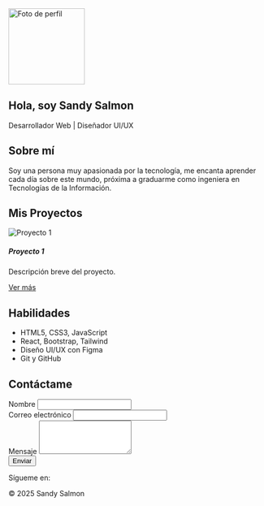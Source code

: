 <!-- Estructura base del portafolio profesional -->
<!DOCTYPE html>
<html lang="es">
<head>
  <meta charset="UTF-8">
  <meta name="viewport" content="width=device-width, initial-scale=1.0">
  <title>Mi Portafolio Profesional</title>
  <link rel="stylesheet" href="./css/styles.css">
  <script defer src="./js/scripts.js"></script>
  <link rel="stylesheet" href="https://cdn.jsdelivr.net/npm/bootstrap@5.3.0/dist/css/bootstrap.min.css">
  <link rel="stylesheet" href="https://cdnjs.cloudflare.com/ajax/libs/font-awesome/6.0.0/css/all.min.css">
</head>
<body>

  <!-- Sección: Inicio -->
  <section id="inicio" class="text-center p-5 bg-primary text-white">
    <img src="Sandy Salmon" alt="Foto de perfil" class="rounded-circle mb-3" width="150">
    <h1>Hola, soy Sandy Salmon</h1>
    <p>Desarrollador Web | Diseñador UI/UX</p>
  </section>

  <!-- Sección: Sobre mí -->
  <section id="sobremi" class="container py-5">
    <h2 class="text-center">Sobre mí</h2>
    <p class="text-center">Soy una persona muy apasionada por la tecnología, me encanta aprender cada día sobre este mundo, próxima a graduarme como ingeniera en Tecnologías de la Información.</p>
  </section>

  <!-- Sección: Portafolio -->
  <section id="portafolio" class="container py-5">
    <h2 class="text-center">Mis Proyectos</h2>
    <div class="row">
      <!-- Proyecto 1 -->
      <div class="col-md-4 mb-4">
        <div class="card">
          <img src="./assets/proyecto1.jpg" class="card-img-top" alt="Proyecto 1">
          <div class="card-body">
            <h5 class="card-title">Proyecto 1</h5>
            <p class="card-text">Descripción breve del proyecto.</p>
            <a href="#" class="btn btn-primary">Ver más</a>
          </div>
        </div>
      </div>
      <!-- Puedes duplicar bloques similares para más proyectos -->
    </div>
  </section>

  <!-- Sección: Habilidades -->
  <section id="habilidades" class="bg-light py-5">
    <div class="container">
      <h2 class="text-center">Habilidades</h2>
      <ul class="list-group list-group-flush">
        <li class="list-group-item">HTML5, CSS3, JavaScript</li>
        <li class="list-group-item">React, Bootstrap, Tailwind</li>
        <li class="list-group-item">Diseño UI/UX con Figma</li>
        <li class="list-group-item">Git y GitHub</li>
      </ul>
    </div>
  </section>

  <!-- Sección: Contacto -->
  <section id="contacto" class="container py-5">
    <h2 class="text-center">Contáctame</h2>
    <form action="https://formspree.io/f/tu-id" method="POST" class="w-75 mx-auto">
      <div class="mb-3">
        <label for="nombre" class="form-label">Nombre</label>
        <input type="text" name="nombre" class="form-control" required>
      </div>
      <div class="mb-3">
        <label for="email" class="form-label">Correo electrónico</label>
        <input type="email" name="email" class="form-control" required>
      </div>
      <div class="mb-3">
        <label for="mensaje" class="form-label">Mensaje</label>
        <textarea name="mensaje" rows="4" class="form-control" required></textarea>
      </div>
      <button type="submit" class="btn btn-primary">Enviar</button>
    </form>
  </section>

  <footer class="text-center py-4 bg-dark text-white">
    <p>Sígueme en:
      <a href="https://github.com/sandysalmon" target="_blank" class="text-white mx-2"><i class="fab fa-github"></i></a>
      <a href=www.linkedin.com/in/sandy-jazmin-salmon-figueroa-436b78295 target="_blank" class="text-white mx-2"><i class="fab fa-linkedin"></i></a>
    </p>
    <p>&copy; 2025 Sandy Salmon</p>
  </footer>

</body>
</html>

